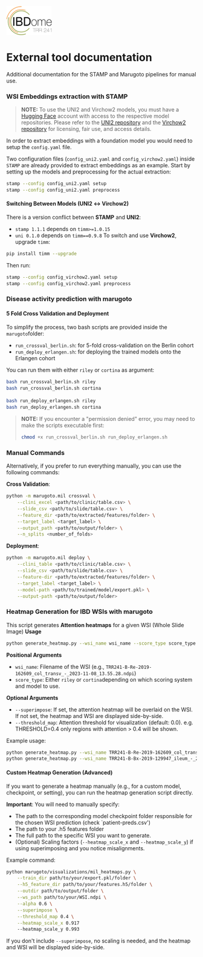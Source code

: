 <img src="IBDome_Logo.png" width="120"> 

# External tool documentation


Additional documentation for the STAMP and Marugoto pipelines for manual use.


### WSI Embeddings extraction with STAMP

>**NOTE:**
>To use the UNI2 and Virchow2 models, you must have a [Hugging Face](https://huggingface.co/) account with access to the respective model repositories. 
>Please refer to the [UNI2 repository](https://huggingface.co/MahmoodLab/UNI2-h) and the [Virchow2 repository](https://huggingface.co/paige-ai/Virchow2) for licensing, fair use, and access details.

In order to extract embeddings with a foundation model you would need to setup the `config.yaml` file.

Two configuration files (`config_uni2.yaml` and `config_virchow2.yaml`) inside `STAMP` are already provided to extract embeddings as an example.
Start by setting up the models and preprocessing for the actual extraction:
```bash
stamp --config config_uni2.yaml setup
stamp --config config_uni2.yaml preprocess
```
#### Switching Between Models (UNI2 ↔ Virchow2)
There is a version conflict between **STAMP** and **UNI2**:
 - `stamp 1.1.1` depends on `timm>=1.0.15`
 - `uni 0.1.0` depends on `timm==0.9.8`
To switch and use **Virchow2**, upgrade `timm`:
```bash
pip install timm --upgrade
```
Then run:
```bash
stamp --config config_virchow2.yaml setup
stamp --config config_virchow2.yaml preprocess
```

### Disease activity prediction with marugoto

#### 5 Fold Cross Validation and Deployment

To simplify the process, two bash scripts are provided inside the `marugoto`folder:

 - `run_crossval_berlin.sh`: for 5-fold cross-validation on the Berlin cohort
 - `run_deploy_erlangen.sh`: for deploying the trained models onto the Erlangen cohort

You can run them with either `riley` or `cortina` as argument:

```bash
bash run_crossval_berlin.sh riley
bash run_crossval_berlin.sh cortina

bash run_deploy_erlangen.sh riley
bash run_deploy_erlangen.sh cortina
```
>**NOTE:**
>If you encounter a "permission denied" error, you may need to make the scripts executable first:
> ```bash
> chmod +x run_crossval_berlin.sh run_deploy_erlangen.sh
> ```
### Manual Commands

Alternatively, if you prefer to run everything manually, you can use the following commands:

**Cross Validation**:
```bash
python -m marugoto.mil crossval \
    --clini_excel <path/to/clinic/table.csv> \
    --slide_csv <path/to/slide/table.csv> \
    --feature_dir <path/to/extracted/features/folder> \
    --target_label <target_label> \
    --output_path <path/to/output/folder> \
    --n_splits <number_of_folds>
```
**Deployment**:
```bash
python -m marugoto.mil deploy \
    --clini_table <path/to/clinic/table.csv> \
    --slide_csv <path/to/slide/table.csv> \
    --feature-dir <path/to/extracted/features/folder> \
    --target_label <target_label> \
    --model-path <path/to/trained/model/export.pkl> \
    --output-path <path/to/output/folder>
```

### Heatmap Generation for IBD WSIs with marugoto
This script generates **Attention heatmaps** for a given WSI (Whole Slide Image)
**Usage**
```bash
python generate_heatmap.py --wsi_name wsi_name --score_type score_type [--superimpose] [--threshold_map THRESHOLD]
```
**Positional Arguments**
 - `wsi_name`: Filename of the WSI (e.g., `TRR241-B-Re-2019-162609_col_transv_-_2023-11-08_13.55.28.ndpi`)
 - `score_type`: Either `riley` or `cortina`depending on which scoring system and model to use.
 
 **Optional Arguments**
 - `--superimpose`: If set, the attention heatmap will be overlaid on the WSI. If not set, the heatmap and WSI are displayed side-by-side.
 - `--threshold_map`: Attention threshold for visualization (default: 0.0). e.g. THRESHOLD=0.4 only regions with attention > 0.4 will be shown.

Example usage:
```bash
python generate_heatmap.py --wsi_name TRR241-B-Re-2019-162609_col_transv_-_2023-11-08_13.55.28.ndpi --score_type riley --superimpose --threshold_map 0.4
python generate_heatmap.py --wsi_name TRR241-B-Bx-2019-129947_ileum_-_2023-11-06_10.26.13.ndpi --score_type cortina
```
#### Custom Heatmap Generation (Advanced)
If you want to generate a heatmap manually (e.g., for a custom model, checkpoint, or setting), you can run the heatmap generation script directly.

**Important**:
You will need to manually specify:
 - The path to the corresponding model checkpoint folder responsible for the chosen WSI prediction (check `patient-preds.csv')
 - The path to your .h5 features folder
 - The full path to the specific WSI you want to generate.
 - (Optional) Scaling factors (`--heatmap_scale_x` and `--heatmap_scale_y`) if using superimposing and you notice misalignments.

Example command:
```bash
python marugoto/visualizations/mil_heatmaps.py \
    --train_dir path/to/your/export.pkl/folder \
    --h5_feature_dir path/to/your/features.h5/folder \
    --outdir path/to/output/folder \
    --ws_path path/to/your/WSI.ndpi \
    --alpha 0.6 \
    --superimpose \
    --threshold_map 0.4 \
    --heatmap_scale_x 0.917 
    --heatmap_scale_y 0.993
```
If you don't include `--superimpose`, no scaling is needed, and the heatmap and WSI will be displayed side-by-side.